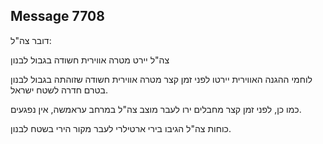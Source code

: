## Message 7708

דובר צה"ל:

צה"ל יירט מטרה אווירית חשודה בגבול לבנון

לוחמי ההגנה האווירית יירטו לפני זמן קצר מטרה אווירית חשודה שזוהתה בגבול לבנון בטרם חדרה לשטח ישראל.

כמו כן, לפני זמן קצר מחבלים ירו לעבר מוצב צה"ל במרחב עראמשה, אין נפגעים.

כוחות צה"ל הגיבו בירי ארטילרי לעבר מקור הירי בשטח לבנון.

